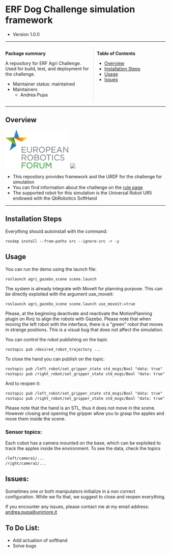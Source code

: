 # ERF Dog Challenge simulation framework

- Version 1.0.0

---

<div style="display:flex;">
<div style="flex:50%; padding-right:10px; border-right: 1px solid #dcdde1">

**Package summary**

A repository for ERF Agri Challenge. Used for build, test, and deployment for the challenge.

- Maintainer status: maintained
- Maintainers
  - Andrea Pupa


</div>
<div style="flex:40%; padding-left:10px;">

**Table of Contents**
- [Overview](#overview)
- [Installation Steps](#installation-steps)
- [Usage](#usage)
- [Issues](#issues)

</div>
</div>

---

## Overview

<img src="images/erf_logo.png" width="200"/>  <img src="https://www.ros.org/imgs/logo-white.png" width="200"/>

- This repository provides framework and the URDF for the challenge for simulation 
- You can find information about the challenge on the <a href="docs/rule.md">rule page </a>
- The supported robot for this simulation is the Universal Robot UR5 endowed with the QbRobotics SoftHand

---

## Installation Steps

Everything should autoinstall with the command:
```
rosdep install --from-paths src --ignore-src -r -y
```

## Usage
You can run the demo using the launch file:

```
roslaunch agri_gazebo_scene scene.launch
```
The system is already integrate with MoveIt for planning purpose. This can be directly exploited with the argument use_moveit:
```
roslaunch agri_gazebo_scene scene.launch use_moveit:=true
```
Please, at the beginning deactivate and reactivate the MotionPlanning plugin on Rviz to align the robots with Gazebo.
Please note that when moving the left robot with the interface, there is a "green" robot that moves in strange positions. This is a visual bug that does not affect the simulation.

You can control the robot publishing on the topic
```
rostopic pub /desired_robot_trajectory ...
```

To close the hand you can publish on the topic:
```
rostopic pub /left_robot/set_gripper_state std_msgs/Bool "data: true"
rostopic pub /right_robot/set_gripper_state std_msgs/Bool "data: true"
```
And to reopen it:
```
rostopic pub /left_robot/set_gripper_state std_msgs/Bool "data: true"
rostopic pub /right_robot/set_gripper_state std_msgs/Bool "data: true"
```

Please note that the hand is an STL, thus it does not move in the scene. However closing and opening the gripper allow you to grasp the apples and move them inside the scene.

### Sensor topics:

Each cobot has a camera mounted on the base, which can be exploited to track the apples inside the environment.
To see the data, check the topics

```
/left/camera1/...
/right/camera1/...
```

## Issues:

Sometimes one or both manipulators initialize in a non correct configuration. While we fix that, we suggest to close and reopen everything.

If you encounter any issues, please contact me at my email address: andrea.pupa@unimore.it

## To Do List:
* Add actuation of softhand
* Solve bugs

